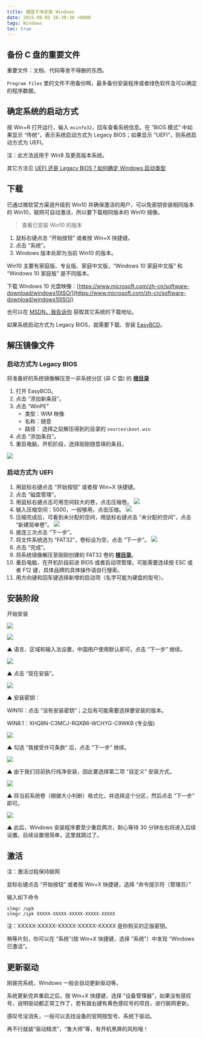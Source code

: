 ```yaml
---
title: 硬盘干净安装 Windows
date: 2015-08-05 16:38:38 +0800
tags: Windows
toc: true
---
```


## 备份 C 盘的重要文件

重要文件：文档、代码等舍不得删的东西。

`Program Files` 里的文件不用备份啊，最多备份安装程序或者绿色软件及可以确定的程序数据。

## 确定系统的启动方式

按 Win+R 打开运行，输入 `msinfo32`，回车查看系统信息。在 “BIOS 模式” 中如果显示 “传统”，表示系统启动方式为 Legacy BIOS；如果显示 “UEFI”，则系统启动方式为 UEFI。

注：此方法适用于 Win8 及更高版本系统。

其它方法见 [UEFI 还是 Legacy BIOS？如何确定 Windows 启动类型](http://wap.ithome.com/html/146588.htm)

## 下载

已通过微软官方渠道升级到 Win10 并确保激活的用户，可以免密钥安装相同版本的 Win10，联网可自动激活，所以要下载相同版本的 Win10 镜像。

> 查看已安装 Win10 的版本

1. 鼠标右键点击 “开始按钮” 或者按 Win+X 快捷键。
2. 点击 “系统”。
3. Windows 版本处即为当前 Win10 的版本。

Win10 主要有家庭版、专业版、家庭中文版，“Windows 10 家庭中文版” 和 “Windows 10 家庭版” 是不同版本。

下载 Windows 10 光盘映像：[https://www.microsoft.com/zh-cn/software-download/windows10ISO/](https://www.microsoft.com/zh-cn/software-download/windows10ISO/)

也可以在 [MSDN，我告诉你](http://msdn.itellyou.cn/) 获取其它系统的下载地址。

如果系统启动方式为 Legacy BIOS，就需要下载、安装 [EasyBCD](https://pan.baidu.com/s/1hsmEhSS)。

## 解压镜像文件

### 启动方式为 Legacy BIOS

将准备好的系统镜像解压至一非系统分区 (非 C 盘) 的 **[根目录](http://baike.sogou.com/v305005.htm?fromTitle=%E6%A0%B9%E7%9B%AE%E5%BD%95)**

1. 打开 EasyBCD。
2. 点击 “添加新条目”。
3. 点击 “WinPE”
   * 类型：WIM 映像
   * 名称：随意
   * 路径： 选择之前解压得到的目录的 `sources\boot.win`
4. 点击 “添加条目”。
5. 重启电脑，开机阶段，选择刚刚随意填的条目。

![](/assets/images/install-windows/easybcd.png)

### 启动方式为 UEFI

1. 用鼠标右键点击 “开始按钮” 或者按 Win+X 快捷键。
2. 点击 “磁盘管理”。
3. 用鼠标右键点击可用空间较大的卷，点击压缩卷。 ![](/assets/images/install-windows/1.png)
4. 输入压缩空间：5000，一般够用，点击压缩。 ![](/assets/images/install-windows/2.png)
5. 压缩完成后，可看到未分配的空间，用鼠标右键点击 “未分配的空间”，点击 “新建简单卷”。 ![](/assets/images/install-windows/3.png)
6. 接连三次点击 “下一步”。
7. 将文件系统选为 “FAT32”，卷标设为空，点击 “下一步”。 ![](/assets/images/install-windows/4.png)
8. 点击 “完成”。
9. 将系统镜像解压至刚刚创建的 FAT32 卷的 **[根目录](http://baike.sogou.com/v305005.htm?fromTitle=%E6%A0%B9%E7%9B%AE%E5%BD%95)**。
10. 重启电脑，在开机阶段前进 BIOS 或者启动项管理，可能需要连续按 ESC 或者 F12 键，具体品牌的具体操作请自行搜索。
11. 用方向键和回车键选择新增的启动项（名字可能为硬盘的型号）。

## 安装阶段

开始安装

![](/assets/images/install-windows/05.jpg)

![](/assets/images/install-windows/06.jpg)

▲ 语言、区域和输入法设置，中国用户使用默认即可，点击 “下一步” 继续。

![](/assets/images/install-windows/07.jpg)

▲ 点击 “现在安装”。

![](/assets/images/install-windows/08.jpg)

▲ 安装密钥：

WIN10：点击 “没有安装密钥”；之后有可能需要选择要安装的版本。

WIN8.1：XHQ8N-C3MCJ-RQXB6-WCHYG-C9WKB (专业版)

![](/assets/images/install-windows/09.jpg)

▲ 勾选 “我接受许可条款” 后，点击 “下一步” 继续。

![](/assets/images/install-windows/10.jpg)

▲ 由于我们目前执行纯净安装，因此要选择第二项 “自定义” 安装方式。

![](/assets/images/install-windows/11.jpg)

▲ 将当前系统卷（根据大小判断）格式化，并选择这个分区，然后点击 “下一步” 即可。

![](/assets/images/install-windows/12.jpg)

▲ 此后，Windows 安装程序要至少重启两次，耐心等待 30 分钟左右将进入后续设置。后续设置很简单，这里就跳过了。

## 激活

注：激活过程保持联网

鼠标右键点击 “开始按钮” 或者按 Win+X 快捷键，选择 “命令提示符（管理员）”

输入如下命令

```batch
slmgr /upk
slmgr /ipk XXXXX-XXXXX-XXXXX-XXXXX-XXXXX
```

注：XXXXX-XXXXX-XXXXX-XXXXX-XXXXX 是你购买的正版密钥。

稍等片刻，你可以在 “系统”(按 Win+X 快捷键，选择 “系统”）中发现 “Windows 已激活”。

## 更新驱动

刚装完系统，Windows 一般会自动更新驱动等。

系统更新完并重启之后，按 Win+X 快捷键，选择 “设备管理器”，如果没有感叹号，说明驱动都正常工作了，若有就右键有黄色感叹号的项目，进行联网更新。

感叹号没消失，一般可以去找设备的官网按型号、系统下驱动。

再不行就装“驱动精灵”，“鲁大师”等，有开机黑屏的风险哦！
